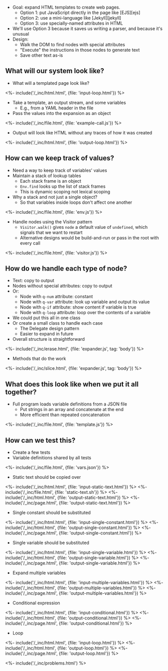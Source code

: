 ---
---

-   Goal: expand HTML templates to create web pages.
    -   Option 1: put JavaScript directly in the page like [EJS][ejs]
    -   Option 2: use a mini-language like [Jekyll][jekyll]
    -   Option 3: use specially-named attributes in HTML
-   We'll use Option 3 because it saves us writing a parser, and because it's unusual
-   Design:
    -   Walk the <g key="dom">DOM</g> to find nodes with special attributes
    -   "Execute" the instructions in those nodes to generate text
    -   Save other text as-is

## What will our system look like?

-   What will a templated page look like?

<%- include('/_inc/html.html', {file: 'input-loop.html'}) %>

-   Take a template, an output stream, and some variables
    -   E.g., from a <g key="yaml">YAML</g> header in the file
-   Pass the values into the expansion as an object

<%- include('/_inc/file.html', {file: 'example-call.js'}) %>

-   Output will look like HTML without any traces of how it was created

<%- include('/_inc/html.html', {file: 'output-loop.html'}) %>

## How can we keep track of values?

-   Need a way to keep track of variables' values
-   Maintain a stack of lookup tables
    -   Each <g key="stack_frame">stack frame</g> is an object
    -   `Env.find` looks up the list of stack frames
    -   This is <g key="dynamic_scoping">dynamic scoping</g> not <g key="lexical_scoping">lexical scoping</g>
-   Why a stack and not just a single object?
    -   So that variables inside loops don't affect one another

<%- include('/_inc/file.html', {file: 'env.js'}) %>

-   Handle nodes using the <g key="visitor_pattern">Visitor pattern</g>
    -   `Visitor.walk()` gives `node` a default value of `undefined`, which signals that we want to restart
    -   Alternative designs would be build-and-run or pass in the root with every call

<%- include('/_inc/file.html', {file: 'visitor.js'}) %>

## How do we handle each type of node?

-   Text: copy to output
-   Nodes without special attributes: copy to output
-   Or:
    -   Node with `q-num` attribute: constant
    -   Node with `q-var` attribute: look up variable and output its value
    -   Node with `q-if` attribute: show content if variable is true
    -   Node with `q-loop` attribute: loop over the contents of a variable
-   We could put this all in one class
-   Or create a small class to handle each case
    -   The <g key="delegate_pattern">Delegate</g> design pattern
    -   Easier to expand in future
-   Overall structure is straightforward

<%- include('/_inc/erase.html', {file: 'expander.js', tag: 'body'}) %>

-   Methods that do the work

<%- include('/_inc/slice.html', {file: 'expander.js', tag: 'body'}) %>

## What does this look like when we put it all together?

-   Full program loads variable definitions from a JSON file
    -   Put strings in an array and concatenate at the end
    -   More efficient than repeated concatenation

<%- include('/_inc/file.html', {file: 'template.js'}) %>

## How can we test this?

-   Create a few tests
-   Variable definitions shared by all tests

<%- include('/_inc/file.html', {file: 'vars.json'}) %>

-   Static text should be copied over

<%- include('/_inc/html.html', {file: 'input-static-text.html'}) %>
<%- include('/_inc/file.html', {file: 'static-text.sh'}) %>
<%- include('/_inc/html.html', {file: 'output-static-text.html'}) %>
<%- include('/_inc/page.html', {file: 'output-static-text.html'}) %>

-   Single constant should be substituted

<%- include('/_inc/html.html', {file: 'input-single-constant.html'}) %>
<%- include('/_inc/html.html', {file: 'output-single-constant.html'}) %>
<%- include('/_inc/page.html', {file: 'output-single-constant.html'}) %>

-   Single variable should be substituted

<%- include('/_inc/html.html', {file: 'input-single-variable.html'}) %>
<%- include('/_inc/html.html', {file: 'output-single-variable.html'}) %>
<%- include('/_inc/page.html', {file: 'output-single-variable.html'}) %>

-   Expand multiple variables

<%- include('/_inc/html.html', {file: 'input-multiple-variables.html'}) %>
<%- include('/_inc/html.html', {file: 'output-multiple-variables.html'}) %>
<%- include('/_inc/page.html', {file: 'output-multiple-variables.html'}) %>

-   Conditional expression

<%- include('/_inc/html.html', {file: 'input-conditional.html'}) %>
<%- include('/_inc/html.html', {file: 'output-conditional.html'}) %>
<%- include('/_inc/page.html', {file: 'output-conditional.html'}) %>

-   Loop

<%- include('/_inc/html.html', {file: 'input-loop.html'}) %>
<%- include('/_inc/html.html', {file: 'output-loop.html'}) %>
<%- include('/_inc/page.html', {file: 'output-loop.html'}) %>

<%- include('/_inc/problems.html') %>
